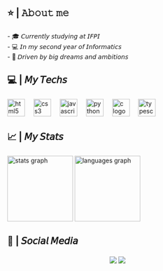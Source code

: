 <h2 align="left"> ⭐ | 𝙰𝚋𝚘𝚞𝚝 𝚖𝚎</h2>

###

<p align="left">- 🎓 𝘊𝘶𝘳𝘳𝘦𝘯𝘵𝘭𝘺 𝘴𝘵𝘶𝘥𝘺𝘪𝘯𝘨 𝘢𝘵 𝘐𝘍𝘗𝘐<br>- 💻 𝘐𝘯 𝘮𝘺 𝘴𝘦𝘤𝘰𝘯𝘥 𝘺𝘦𝘢𝘳 𝘰𝘧 𝘐𝘯𝘧𝘰𝘳𝘮𝘢𝘵𝘪𝘤𝘴<br>- 🌟 𝘋𝘳𝘪𝘷𝘦𝘯 𝘣𝘺 𝘣𝘪𝘨 𝘥𝘳𝘦𝘢𝘮𝘴 𝘢𝘯𝘥 𝘢𝘮𝘣𝘪𝘵𝘪𝘰𝘯𝘴</p>

###

<h2 align="left"> 💻 | 𝘔𝘺 𝘛𝘦𝘤𝘩𝘴</h2>

###

<div align="left">
  <img src="https://skillicons.dev/icons?i=html" height="40" alt="html5 logo"  />
  <img width="12" />
  <img src="https://skillicons.dev/icons?i=css" height="40" alt="css3 logo"  />
  <img width="12" />
  <img src="https://skillicons.dev/icons?i=js" height="40" alt="javascript logo"  />
  <img width="12" />
  <img src="https://skillicons.dev/icons?i=py" height="40" alt="python logo"  />
  <img width="12" />
  <img src="https://skillicons.dev/icons?i=c" height="40" alt="c logo"  />
  <img width="12" />
  <img src="https://cdn.jsdelivr.net/gh/devicons/devicon/icons/typescript/typescript-original.svg" height="40" alt="typescript logo"  />
</div>

###

<h2 align="left"> 📈 | 𝘔𝘺 𝘚𝘵𝘢𝘵𝘴</h2>

###

<div align="left">
  <img src="https://github-readme-stats.vercel.app/api?username=kassiods&hide_title=false&hide_rank=false&show_icons=true&include_all_commits=true&count_private=true&disable_animations=false&theme=dark&locale=en&hide_border=false&order=1" height="150" alt="stats graph"  />
  <img src="https://github-readme-stats.vercel.app/api/top-langs?username=kassiods&locale=en&hide_title=false&layout=compact&card_width=320&langs_count=5&theme=dark&hide_border=false&order=2" height="150" alt="languages graph"  />
</div>

###

<h2 align="left"> 📱 | 𝘚𝘰𝘤𝘪𝘢𝘭 𝘔𝘦𝘥𝘪𝘢</h2>

###

<div align="center">
<a href="https://www.instagram.com/kassio.ds/" target="_blank"><img src="https://img.shields.io/badge/-Instagram-%23E4405F?style=for-the-badge&logo=instagram&logoColor=white" target="_blank"></a>
<a href="https://w.app/kassio" target="_blank"><img src="https://img.shields.io/badge/-WhatsApp-%25D366?style=for-the-badge&logo=whatsapp&logoColor=white" target="_blank"></a>

</div>

###

